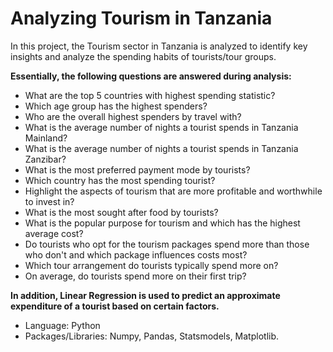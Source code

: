 # Analyzing Tourism in Tanzania
In this project, the Tourism sector in Tanzania is analyzed to identify key insights and analyze the spending habits of tourists/tour groups.

**Essentially, the following questions are answered during analysis:**

+ What are the top 5 countries with highest spending statistic?
+ Which age group has the highest spenders?
+ Who are the overall highest spenders by travel with?
+ What is the average number of nights a tourist spends in Tanzania Mainland?
+ What is the average number of nights a tourist spends in Tanzania Zanzibar?
+ What is the most preferred payment mode by tourists?
+ Which country has the most spending tourist?
+ Highlight the aspects of tourism that are more profitable and worthwhile to invest in?
+ What is the most sought after food by tourists?
+ What is the popular purpose for tourism and which has the highest average cost?
+ Do tourists who opt for the tourism packages spend more than those who don't and which package influences costs most?
+ Which tour arrangement do tourists typically spend more on?
+ On average, do tourists spend more on their first trip?

**In addition, Linear Regression is used to predict an approximate expenditure of a tourist based on certain factors.**

+ Language: Python
+ Packages/Libraries: Numpy, Pandas, Statsmodels, Matplotlib.
